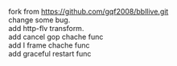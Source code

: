 fork from https://github.com/gqf2008/bbllive.git <br/>
change some bug. <br/>
add http-flv transform. <br/>
add cancel gop chache func <br/>
add I frame chache func <br/>
add graceful restart func <br/>